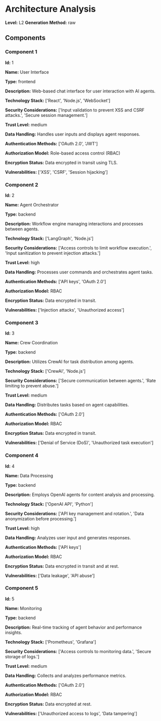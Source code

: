 # Architecture Analysis

**Level:** L2
**Generation Method:** raw

## Components

### Component 1

**Id:** 1

**Name:** User Interface

**Type:** frontend

**Description:** Web-based chat interface for user interaction with AI agents.

**Technology Stack:** ['React', 'Node.js', 'WebSocket']

**Security Considerations:** ['Input validation to prevent XSS and CSRF attacks.', 'Secure session management.']

**Trust Level:** medium

**Data Handling:** Handles user inputs and displays agent responses.

**Authentication Methods:** ['OAuth 2.0', 'JWT']

**Authorization Model:** Role-based access control (RBAC)

**Encryption Status:** Data encrypted in transit using TLS.

**Vulnerabilities:** ['XSS', 'CSRF', 'Session hijacking']

### Component 2

**Id:** 2

**Name:** Agent Orchestrator

**Type:** backend

**Description:** Workflow engine managing interactions and processes between agents.

**Technology Stack:** ['LangGraph', 'Node.js']

**Security Considerations:** ['Access controls to limit workflow execution.', 'Input sanitization to prevent injection attacks.']

**Trust Level:** high

**Data Handling:** Processes user commands and orchestrates agent tasks.

**Authentication Methods:** ['API keys', 'OAuth 2.0']

**Authorization Model:** RBAC

**Encryption Status:** Data encrypted in transit.

**Vulnerabilities:** ['Injection attacks', 'Unauthorized access']

### Component 3

**Id:** 3

**Name:** Crew Coordination

**Type:** backend

**Description:** Utilizes CrewAI for task distribution among agents.

**Technology Stack:** ['CrewAI', 'Node.js']

**Security Considerations:** ['Secure communication between agents.', 'Rate limiting to prevent abuse.']

**Trust Level:** medium

**Data Handling:** Distributes tasks based on agent capabilities.

**Authentication Methods:** ['OAuth 2.0']

**Authorization Model:** RBAC

**Encryption Status:** Data encrypted in transit.

**Vulnerabilities:** ['Denial of Service (DoS)', 'Unauthorized task execution']

### Component 4

**Id:** 4

**Name:** Data Processing

**Type:** backend

**Description:** Employs OpenAI agents for content analysis and processing.

**Technology Stack:** ['OpenAI API', 'Python']

**Security Considerations:** ['API key management and rotation.', 'Data anonymization before processing.']

**Trust Level:** high

**Data Handling:** Analyzes user input and generates responses.

**Authentication Methods:** ['API keys']

**Authorization Model:** RBAC

**Encryption Status:** Data encrypted in transit and at rest.

**Vulnerabilities:** ['Data leakage', 'API abuse']

### Component 5

**Id:** 5

**Name:** Monitoring

**Type:** backend

**Description:** Real-time tracking of agent behavior and performance insights.

**Technology Stack:** ['Prometheus', 'Grafana']

**Security Considerations:** ['Access controls to monitoring data.', 'Secure storage of logs.']

**Trust Level:** medium

**Data Handling:** Collects and analyzes performance metrics.

**Authentication Methods:** ['OAuth 2.0']

**Authorization Model:** RBAC

**Encryption Status:** Data encrypted at rest.

**Vulnerabilities:** ['Unauthorized access to logs', 'Data tampering']


